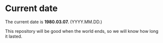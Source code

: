 # Current date

The current date is **1980.03.07.** (YYYY.MM.DD.)

This repository will be good when the world ends, so we will know how long it lasted.